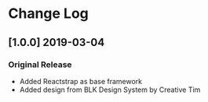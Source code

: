 # Change Log

## [1.0.0] 2019-03-04
### Original Release
- Added Reactstrap as base framework
- Added design from BLK Design System by Creative Tim
